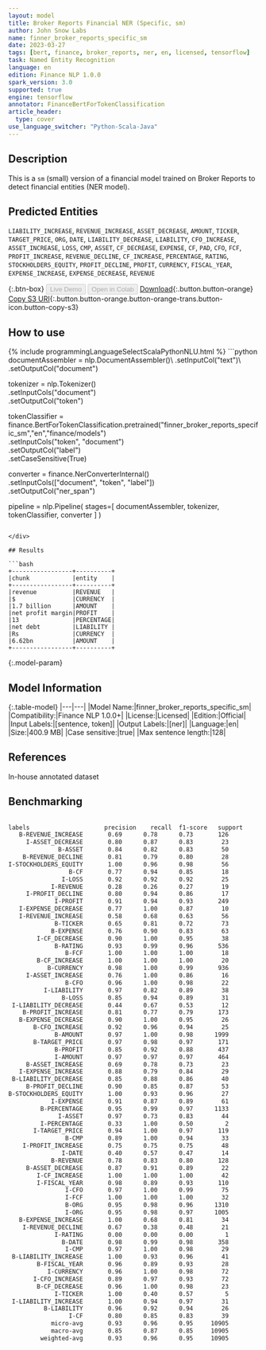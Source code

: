 ```yaml
---
layout: model
title: Broker Reports Financial NER (Specific, sm)
author: John Snow Labs
name: finner_broker_reports_specific_sm
date: 2023-03-27
tags: [bert, finance, broker_reports, ner, en, licensed, tensorflow]
task: Named Entity Recognition
language: en
edition: Finance NLP 1.0.0
spark_version: 3.0
supported: true
engine: tensorflow
annotator: FinanceBertForTokenClassification
article_header:
  type: cover
use_language_switcher: "Python-Scala-Java"
---
```


## Description

This is a `sm` (small) version of a financial model trained on Broker Reports to detect financial entities (NER model).

## Predicted Entities

`LIABILITY_INCREASE`, `REVENUE_INCREASE`, `ASSET_DECREASE`, `AMOUNT`, `TICKER`, `TARGET_PRICE`, `ORG`, `DATE`, `LIABILITY_DECREASE`, `LIABILITY`, `CFO_INCREASE`, `ASSET_INCREASE`, `LOSS`, `CMP`, `ASSET`, `CF_DECREASE`, `EXPENSE`, `CF`, `PAD`, `CFO`, `FCF`, `PROFIT_INCREASE`, `REVENUE_DECLINE`, `CF_INCREASE`, `PERCENTAGE`, `RATING`, `STOCKHOLDERS_EQUITY`, `PROFIT_DECLINE`, `PROFIT`, `CURRENCY`, `FISCAL_YEAR`, `EXPENSE_INCREASE`, `EXPENSE_DECREASE`, `REVENUE`

{:.btn-box}
<button class="button button-orange" disabled>Live Demo</button>
<button class="button button-orange" disabled>Open in Colab</button>
[Download](https://s3.amazonaws.com/auxdata.johnsnowlabs.com/finance/models/finner_broker_reports_specific_sm_en_1.0.0_3.0_1679939860761.zip){:.button.button-orange}
[Copy S3 URI](s3://auxdata.johnsnowlabs.com/finance/models/finner_broker_reports_specific_sm_en_1.0.0_3.0_1679939860761.zip){:.button.button-orange.button-orange-trans.button-icon.button-copy-s3}

## How to use



<div class="tabs-box" markdown="1">
{% include programmingLanguageSelectScalaPythonNLU.html %}
```python
documentAssembler = nlp.DocumentAssembler()\
  .setInputCol("text")\
  .setOutputCol("document")

tokenizer = nlp.Tokenizer()\
  .setInputCols("document")\
  .setOutputCol("token")
  
tokenClassifier = finance.BertForTokenClassification.pretrained("finner_broker_reports_specific_sm","en","finance/models")\
  .setInputCols("token", "document")\
  .setOutputCol("label")\
  .setCaseSensitive(True)

converter = finance.NerConverterInternal()\
    .setInputCols(["document", "token", "label"])\
    .setOutputCol("ner_span")

pipeline =  nlp.Pipeline(
    stages=[
  documentAssembler,
  tokenizer,
  tokenClassifier,
  converter
    ]
)

```

</div>

## Results

```bash
+-----------------+----------+
|chunk            |entity    |
+-----------------+----------+
|revenue          |REVENUE   |
|$                |CURRENCY  |
|1.7 billion      |AMOUNT    |
|net profit margin|PROFIT    |
|13               |PERCENTAGE|
|net debt         |LIABILITY |
|Rs               |CURRENCY  |
|6.62bn           |AMOUNT    |
+-----------------+----------+

```

{:.model-param}
## Model Information

{:.table-model}
|---|---|
|Model Name:|finner_broker_reports_specific_sm|
|Compatibility:|Finance NLP 1.0.0+|
|License:|Licensed|
|Edition:|Official|
|Input Labels:|[sentence, token]|
|Output Labels:|[ner]|
|Language:|en|
|Size:|400.9 MB|
|Case sensitive:|true|
|Max sentence length:|128|

## References

In-house annotated dataset

## Benchmarking

```bash
 
labels                     precision    recall  f1-score   support
   B-REVENUE_INCREASE       0.69      0.78      0.73       126
     I-ASSET_DECREASE       0.80      0.87      0.83        23
              B-ASSET       0.84      0.82      0.83        50
    B-REVENUE_DECLINE       0.81      0.79      0.80        28
I-STOCKHOLDERS_EQUITY       1.00      0.96      0.98        56
                 B-CF       0.77      0.94      0.85        18
               I-LOSS       0.92      0.92      0.92        25
            I-REVENUE       0.28      0.26      0.27        19
     I-PROFIT_DECLINE       0.80      0.94      0.86        17
             I-PROFIT       0.91      0.94      0.93       249
   I-EXPENSE_DECREASE       0.77      1.00      0.87        10
   I-REVENUE_INCREASE       0.58      0.68      0.63        56
             B-TICKER       0.65      0.81      0.72        73
            B-EXPENSE       0.76      0.90      0.83        63
        I-CF_DECREASE       0.90      1.00      0.95        38
             B-RATING       0.93      0.99      0.96       536
                B-FCF       1.00      1.00      1.00        18
        B-CF_INCREASE       1.00      1.00      1.00        20
           B-CURRENCY       0.98      1.00      0.99       936
     I-ASSET_INCREASE       0.76      1.00      0.86        16
                B-CFO       0.96      1.00      0.98        22
          I-LIABILITY       0.97      0.82      0.89        38
               B-LOSS       0.85      0.94      0.89        31
 I-LIABILITY_DECREASE       0.44      0.67      0.53        12
    B-PROFIT_INCREASE       0.81      0.77      0.79       173
   B-EXPENSE_DECREASE       0.90      1.00      0.95        26
       B-CFO_INCREASE       0.92      0.96      0.94        25
             B-AMOUNT       0.97      1.00      0.98      1999
       B-TARGET_PRICE       0.97      0.98      0.97       171
             B-PROFIT       0.85      0.92      0.88       437
             I-AMOUNT       0.97      0.97      0.97       464
     B-ASSET_INCREASE       0.69      0.78      0.73        23
   I-EXPENSE_INCREASE       0.88      0.79      0.84        29
 B-LIABILITY_DECREASE       0.85      0.88      0.86        40
     B-PROFIT_DECLINE       0.90      0.85      0.87        53
B-STOCKHOLDERS_EQUITY       1.00      0.93      0.96        27
            I-EXPENSE       0.91      0.87      0.89        61
         B-PERCENTAGE       0.95      0.99      0.97      1133
              I-ASSET       0.97      0.73      0.83        44
         I-PERCENTAGE       0.33      1.00      0.50         2
       I-TARGET_PRICE       0.94      1.00      0.97       119
                B-CMP       0.89      1.00      0.94        33
    I-PROFIT_INCREASE       0.75      0.75      0.75        48
               I-DATE       0.40      0.57      0.47        14
            B-REVENUE       0.78      0.83      0.80       128
     B-ASSET_DECREASE       0.87      0.91      0.89        22
        I-CF_INCREASE       1.00      1.00      1.00        42
        I-FISCAL_YEAR       0.98      0.89      0.93       110
                I-CFO       0.97      1.00      0.99        75
                I-FCF       1.00      1.00      1.00        32
                B-ORG       0.95      0.98      0.96      1310
                I-ORG       0.95      0.98      0.97      1005
   B-EXPENSE_INCREASE       1.00      0.68      0.81        34
    I-REVENUE_DECLINE       0.67      0.38      0.48        21
             I-RATING       0.00      0.00      0.00         1
               B-DATE       0.98      0.99      0.98       358
                I-CMP       0.97      1.00      0.98        29
 B-LIABILITY_INCREASE       1.00      0.93      0.96        41
        B-FISCAL_YEAR       0.96      0.89      0.93        28
           I-CURRENCY       0.96      1.00      0.98        72
       I-CFO_INCREASE       0.89      0.97      0.93        72
        B-CF_DECREASE       0.96      1.00      0.98        23
             I-TICKER       1.00      0.40      0.57         5
 I-LIABILITY_INCREASE       1.00      0.94      0.97        31
          B-LIABILITY       0.96      0.92      0.94        26
                 I-CF       0.80      0.85      0.83        39
            micro-avg       0.93      0.96      0.95     10905
            macro-avg       0.85      0.87      0.85     10905
         weighted-avg       0.93      0.96      0.95     10905

```